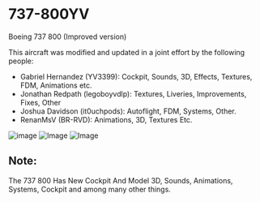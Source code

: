 # 737-800YV
Boeing 737 800 (Improved version)

This aircraft was modified and updated in a joint effort by the following people:

* Gabriel Hernandez (YV3399): Cockpit, Sounds, 3D, Effects, Textures, FDM, Animations etc.
* Jonathan Redpath (legoboyvdlp):  Textures, Liveries, Improvements, Fixes, Other
* Joshua Davidson (it0uchpods): Autoflight, FDM, Systems, Other.
* RenanMsV (BR-RVD): Animations, 3D, Textures Etc.

![image](https://imgur.com/A03GZVi.png)
![Image](https://imgur.com/wmfyjHC.png)
![Image](http://imgur.com/gqGSLMs.png)

## Note:
The 737 800 Has New Cockpit And Model 3D, Sounds, Animations, Systems, Cockpit and among many other things.
 
